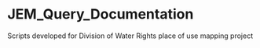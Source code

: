 # JEM_Query_Documentation
Scripts developed for Division of Water Rights place of use mapping project
